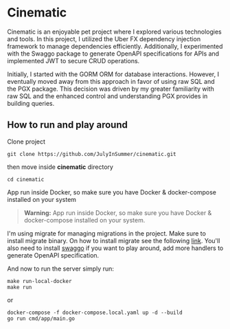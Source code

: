 # Cinematic
Cinematic is an enjoyable pet project where I explored various technologies and tools. In this project, I utilized the Uber FX dependency injection framework to manage dependencies efficiently. Additionally, I experimented with the Swaggo package to generate OpenAPI specifications for APIs and implemented JWT to secure CRUD operations.

Initially, I started with the GORM ORM for database interactions. However, I eventually moved away from this approach in favor of using raw SQL and the PGX package. This decision was driven by my greater familiarity with raw SQL and the enhanced control and understanding PGX provides in building queries.

## How to run and play around

Clone project
```
git clone https://github.com/JulyInSummer/cinematic.git
```
then move inside **cinematic** directory

```
cd cinematic
```

App run inside Docker, so make sure you have Docker & docker-compose installed on your system

> **Warning:** App run inside Docker, so make sure you have Docker & docker-compose installed on your system.

I'm using migrate for managing migrations in the project. Make sure to install migrate binary. On how to install migrate see the following [link](https://github.com/golang-migrate/migrate/tree/master/cmd/migrate).
You'll also need to install [swaggo](https://github.com/swaggo/swag) if you want to play around, add more handlers to generate OpenAPI specification.

And now to run the server simply run:
```
make run-local-docker
make run
```
or
```
docker-compose -f docker-compose.local.yaml up -d --build
go run cmd/app/main.go
```

